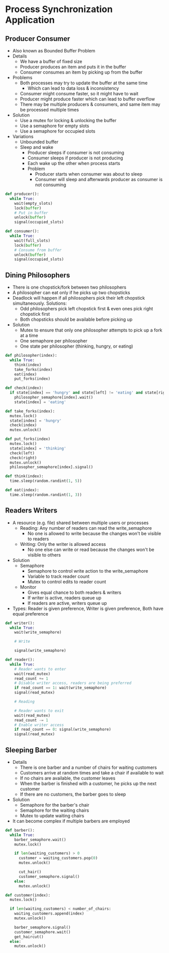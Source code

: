 # Process Synchronization Application
## Producer Consumer
- Also known as Bounded Buffer Problem
- Details
  - We have a buffer of fixed size
  - Producer produces an item and puts it in the buffer
  - Consumer consumes an item by picking up from the buffer
- Problems
  - Both processes may try to update the buffer at the same time
    - Which can lead to data loss & inconsistency
  - Consumer might consume faster, so it might have to wait
  - Producer might produce faster which can lead to buffer overflow
  - There may be multiple producers & consumers, and same item may be processed multiple times
- Solution
  - Use a mutex for locking & unlocking the buffer
  - Use a semaphore for empty slots
  - Use a semaphore for occupied slots
- Variations
  - Unbounded buffer
  - Sleep and wake
    - Producer sleeps if consumer is not consuming
    - Consumer sleeps if producer is not producing
    - Each wake up the other when process starts
    - Problem
      - Producer starts when consumer was about to sleep
      - Consumer will sleep and afterwards producer as consumer is not consuming

```py
def producer():
  while True:
    wait(empty_slots)
    lock(buffer)
    # Put in buffer
    unlock(buffer)
    signal(occupied_slots)

def consumer():
  while True:
    wait(full_slots)
    lock(buffer)
    # Consume from buffer
    unlock(buffer)
    signal(occupied_slots)
```

## Dining Philosophers
- There is one chopstick/fork between two philosophers
- A philosopher can eat only if he picks up two chopsticks
- Deadlock will happen if all philosophers pick their left chopstick simultaneously. Solutions:
  - Odd philosophers pick left chopstick first & even ones pick right chopstick first
  - Both chopsticks should be available before picking up
- Solution
  - Mutex to ensure that only one philosopher attempts to pick up a fork at a time
  - One semaphore per philosopher
  - One state per philosopher (thinking, hungry, or eating)

```py
def philosopher(index):
  while True:
    think(index)
    take_forks(index)
    eat(index)
    put_forks(index)

def check(index):
  if state[index] == 'hungry' and state[left] != 'eating' and state[right] != 'eating':
    philosopher_semaphore[index].wait()
    state[index] = 'eating'

def take_forks(index):
  mutex.lock()
  state[index] = 'hungry'
  check(index)
  mutex.unlock()

def put_forks(index)
  mutex.lock()
  state[index] = 'thinking'
  check(left)
  check(right)
  mutex.unlock()
  philosopher_semaphore[index].signal()

def think(index):
  time.sleep(random.randint(1, 5))

def eat(index):
  time.sleep(random.randint(1, 3))
```

## Readers Writers
- A resource (e.g. file) shared between multiple users or processes
  - Reading: Any number of readers can read the write_semaphore
    - No one is allowed to write because the changes won't be visible to readers
  - Writing: Only the writer is allowed access
    - No one else can write or read because the changes won't be visible to others
- Solution
  - Semaphore
    - Semaphore to control write action to the write_semaphore
    - Variable to track reader count
    - Mutex to control edits to reader count
  - Monitor
    - Gives equal chance to both readers & writers
    - If writer is active, readers queue up
    - If readers are active, writers queue up
- Types: Reader is given preference, Writer is given preference, Both have equal preference

```py
def writer():
  while True:
    wait(write_semaphore)

    # Write

    signal(write_semaphore)

def reader():
  while True:
    # Reader wants to enter
    wait(read_mutex)
    read_count += 1
    # Disable writer access, readers are being preferred
    if read_count == 1: wait(write_semaphore)
    signal(read_mutex)

    # Reading

    # Reader wants to exit
    wait(read_mutex)
    read_count -= 1
    # Enable writer access
    if read_count == 0: signal(write_semaphore)
    signal(read_mutex)
```

## Sleeping Barber
- Details
  - There is one barber and a number of chairs for waiting customers
  - Customers arrive at random times and take a chair if available to wait
  - If no chairs are available, the customer leaves
  - When the barber is finished with a customer, he picks up the next customer
  - If there are no customers, the barber goes to sleep
- Solution
  - Semaphore for the barber's chair
  - Semaphore for the waiting chairs
  - Mutex to update waiting chairs
- It can become complex if multiple barbers are employed

```py
def barber():
  while True:
    barber_semaphore.wait()
    mutex.lock()

    if len(waiting_customers) > 0
      customer = waiting_customers.pop(0)
      mutex.unlock()

      cut_hair()
      customer_semaphore.signal()
    else:
      mutex.unlock()

def customer(index):
  mutex.lock()

  if len(waiting_customers) < number_of_chairs:
    waiting_customers.append(index)
    mutex.unlock()

    barber_semaphore.signal()
    customer_semaphore.wait()
    get_haircut()
  else:
    mutex.unlock()
```
